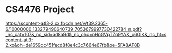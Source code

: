 # CS4476 Project

https://scontent-atl3-2.xx.fbcdn.net/v/t39.2365-6/10000000_133279490640739_7053679997730422784_n.pdf?_nc_cat=107&_nc_sid=ad8a9d&_nc_ohc=pHpGVpTZq9YAX_o6GIK&_nc_ht=scontent-atl3-2.xx&oh=de1659cc451fecd8f8e4c3c7664e67fb&oe=5FA8AF8B
